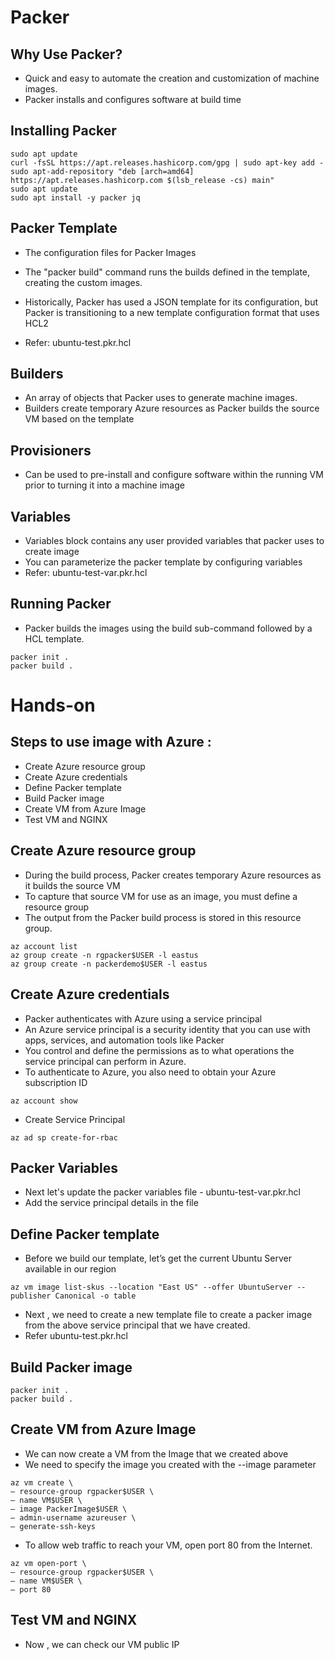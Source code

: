# Packer
## Why Use Packer?
- Quick and easy to automate the creation and customization of machine images.
- Packer installs and configures software at build time

## Installing Packer
```
sudo apt update
curl -fsSL https://apt.releases.hashicorp.com/gpg | sudo apt-key add -
sudo apt-add-repository "deb [arch=amd64] https://apt.releases.hashicorp.com $(lsb_release -cs) main"
sudo apt update
sudo apt install -y packer jq
```

## Packer Template
- The configuration files for Packer Images
- The "packer build" command runs the builds defined in the template, creating the custom images.
- Historically, Packer has used a JSON template for its configuration, but Packer is transitioning to a new template configuration format that uses HCL2

- Refer: ubuntu-test.pkr.hcl

## Builders
  - An array of objects that Packer uses to generate machine images.
  - Builders create temporary Azure resources as Packer builds the source VM based on the template

## Provisioners
  - Can be used to pre-install and configure software within the running VM prior to turning it into a machine image

## Variables
  - Variables block contains any user provided variables that packer uses to create image
  - You can parameterize the packer template by configuring variables
  - Refer: ubuntu-test-var.pkr.hcl

## Running Packer
  - Packer builds the images using the build sub-command followed by a HCL template.
```
packer init .
packer build .
```


# Hands-on
## Steps to use image with Azure :
 - Create Azure resource group
 - Create Azure credentials
 - Define Packer template
 - Build Packer image
 - Create VM from Azure Image
 - Test VM and NGINX

## Create Azure resource group
 - During the build process, Packer creates temporary Azure resources as it builds the source VM
 - To capture that source VM for use as an image, you must define a resource group
 - The output from the Packer build process is stored in this resource group.
```
az account list
az group create -n rgpacker$USER -l eastus
az group create -n packerdemo$USER -l eastus
```

## Create Azure credentials
- Packer authenticates with Azure using a service principal
- An Azure service principal is a security identity that you can use with apps, services, and automation tools like Packer
- You control and define the permissions as to what operations the service principal can perform in Azure.
- To authenticate to Azure, you also need to obtain your Azure subscription ID
```
az account show
```

- Create Service Principal
```
az ad sp create-for-rbac
```

## Packer Variables
- Next let's update the packer variables file - ubuntu-test-var.pkr.hcl
- Add the service principal details in the file

## Define Packer template
- Before we build our template, let’s get the current Ubuntu Server available in our region
```
az vm image list-skus --location "East US" --offer UbuntuServer --publisher Canonical -o table
```

- Next , we need to create a new template file to create a packer image from the above service principal that we have created.
- Refer ubuntu-test.pkr.hcl

## Build Packer image
```
packer init .
packer build .
```

## Create VM from Azure Image
- We can now create a VM from the Image that we created above
- We need to specify the image you created with the --image parameter
```
az vm create \
— resource-group rgpacker$USER \
— name VM$USER \
— image PackerImage$USER \
— admin-username azureuser \
— generate-ssh-keys
```

- To allow web traffic to reach your VM, open port 80 from the Internet.
```
az vm open-port \
— resource-group rgpacker$USER \
— name VM$USER \
— port 80
```

## Test VM and NGINX
- Now , we can check our VM public IP
